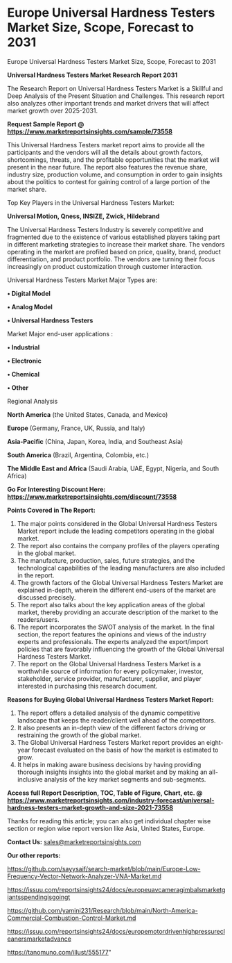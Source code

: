 # Europe Universal Hardness Testers Market Size, Scope, Forecast to 2031
Europe Universal Hardness Testers Market Size, Scope, Forecast to 2031

<strong>Universal Hardness Testers Market Research Report 2031</strong>

The Research Report on Universal Hardness Testers Market is a Skillful and Deep Analysis of the Present Situation and Challenges. This research report also analyzes other important trends and market drivers that will affect market growth over 2025-2031.

<strong>Request Sample Report @ <a href=https://www.marketreportsinsights.com/sample/73558>https://www.marketreportsinsights.com/sample/73558</a></strong>

This Universal Hardness Testers market report aims to provide all the participants and the vendors will all the details about growth factors, shortcomings, threats, and the profitable opportunities that the market will present in the near future. The report also features the revenue share, industry size, production volume, and consumption in order to gain insights about the politics to contest for gaining control of a large portion of the market share.

Top Key Players in the Universal Hardness Testers Market:

<strong>Universal Motion, Qness, INSIZE, Zwick, Hildebrand</strong>

The Universal Hardness Testers Industry is severely competitive and fragmented due to the existence of various established players taking part in different marketing strategies to increase their market share. The vendors operating in the market are profiled based on price, quality, brand, product differentiation, and product portfolio. The vendors are turning their focus increasingly on product customization through customer interaction.

Universal Hardness Testers Market Major Types are:

<strong>• Digital Model

• Analog Model

• Universal Hardness Testers</strong>

Market Major end-user applications :

<strong>• Industrial

• Electronic

• Chemical

• Other</strong>

Regional Analysis

</u><strong><b>North America</b></strong> (the United States, Canada, and Mexico)

<strong><b>Europe </b></strong>(Germany, France, UK, Russia, and Italy)

<strong><b>Asia-Pacific</b></strong> (China, Japan, Korea, India, and Southeast Asia)

<strong><b>South America</b></strong> (Brazil, Argentina, Colombia, etc.)

<strong><b>The Middle East and Africa</b></strong> (Saudi Arabia, UAE, Egypt, Nigeria, and South Africa)

<strong>Go For Interesting Discount Here: <a href=https://www.marketreportsinsights.com/discount/73558>https://www.marketreportsinsights.com/discount/73558</a></strong>

<strong>Points Covered in The Report:</strong>
<ol>
  <li>The major points considered in the Global Universal Hardness Testers Market report include the leading competitors operating in the global market.</li>
  <li>The report also contains the company profiles of the players operating in the global market.</li>
  <li>The manufacture, production, sales, future strategies, and the technological capabilities of the leading manufacturers are also included in the report.</li>
  <li>The growth factors of the Global Universal Hardness Testers Market are explained in-depth, wherein the different end-users of the market are discussed precisely.</li>
  <li>The report also talks about the key application areas of the global market, thereby providing an accurate description of the market to the readers/users.</li>
  <li>The report incorporates the SWOT analysis of the market. In the final section, the report features the opinions and views of the industry experts and professionals. The experts analyzed the export/import policies that are favorably influencing the growth of the Global Universal Hardness Testers Market.</li>
  <li>The report on the Global Universal Hardness Testers Market is a worthwhile source of information for every policymaker, investor, stakeholder, service provider, manufacturer, supplier, and player interested in purchasing this research document.</li>
</ol>
<strong>Reasons for Buying Global Universal Hardness Testers Market Report:</strong>

<ol>
  <li>The report offers a detailed analysis of the dynamic competitive landscape that keeps the reader/client well ahead of the competitors.</li>
  <li>It also presents an in-depth view of the different factors driving or restraining the growth of the global market.</li>
  <li>The Global Universal Hardness Testers Market report provides an eight-year forecast evaluated on the basis of how the market is estimated to grow.</li>
  <li>It helps in making aware business decisions by having providing thorough insights insights into the global market and by making an all-inclusive analysis of the key market segments and sub-segments.</li>
</ol>
<strong>Access full Report Description, TOC, Table of Figure, Chart, etc. @ <a href=https://www.marketreportsinsights.com/industry-forecast/universal-hardness-testers-market-growth-and-size-2021-73558>https://www.marketreportsinsights.com/industry-forecast/universal-hardness-testers-market-growth-and-size-2021-73558</a></strong>


Thanks for reading this article; you can also get individual chapter wise section or region wise report version like Asia, United States, Europe.

<strong>Contact Us:</strong>
sales@marketreportsinsights.com

<strong>Our other reports:</strong>

<a href=https://github.com/sayysaif/search-market/blob/main/Europe-Low-Frequency-Vector-Network-Analyzer-VNA-Market.md>https://github.com/sayysaif/search-market/blob/main/Europe-Low-Frequency-Vector-Network-Analyzer-VNA-Market.md</a>

<a href=https://issuu.com/reportsinsights24/docs/europeuavcameragimbalsmarketgiantsspendingisgoingt>https://issuu.com/reportsinsights24/docs/europeuavcameragimbalsmarketgiantsspendingisgoingt</a>

<a href=https://github.com/yamini231/Research/blob/main/North-America-Commercial-Combustion-Control-Market.md>https://github.com/yamini231/Research/blob/main/North-America-Commercial-Combustion-Control-Market.md</a>

<a href=https://issuu.com/reportsinsights24/docs/europemotordrivenhighpressurecleanersmarketadvance>https://issuu.com/reportsinsights24/docs/europemotordrivenhighpressurecleanersmarketadvance</a>

<a href=https://tanomuno.com/illust/555177>https://tanomuno.com/illust/555177</a>"
